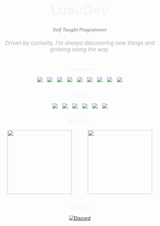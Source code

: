 <h1 align="center" style="font-size: 3em; color: #F5F5F5;">LuauDev</h1>
<div align="center">
  <h5 style="font-style: italic; color: #A6A6A6;">Self Taught Programmer</h5>
  <h6 style="font-size: 1.2em; color: #B0B0B0; max-width: 600px;">Driven by curiosity, I’m always discovering new things and growing along the way.</h6>
</div>

<div align="center">
  <h3 style="color: #F5F5F5; margin-top: 30px;">Languages</h3>
  <div style="display: flex; justify-content: center; gap: 15px; flex-wrap: wrap;">
    <img src="https://svgl-badge.vercel.app/api/Language/C?theme=dark"/>
    <img src="https://svgl-badge.vercel.app/api/Language/C%2B%2B?theme=dark"/>
    <img src="https://svgl-badge.vercel.app/api/Language/C%23?theme=dark"/>
    <img src="https://svgl-badge.vercel.app/api/Language/Python?theme=dark"/>
    <img src="https://svgl-badge.vercel.app/api/Language/Lua?theme=dark"/>
    <img src="https://svgl-badge.vercel.app/api/Language/TypeScript?theme=dark"/>
    <img src="https://svgl-badge.vercel.app/api/Language/JavaScript?theme=dark"/>
    <img src="https://svgl-badge.vercel.app/api/Language/HTML5?theme=dark"/>
    <img src="https://svgl-badge.vercel.app/api/Language/CSS?theme=dark"/>
  </div>
</div>

<div align="center">
  <h3 style="color: #F5F5F5; margin-top: 30px;">Tools</h3>
  <div style="display: flex; justify-content: center; gap: 15px; flex-wrap: wrap;">
    <img src="https://svgl-badge.vercel.app/api/Software/Visual%20Studio?theme=dark"/>
    <img src="https://svgl-badge.vercel.app/api/Software/Visual%20Studio%20Code?theme=dark"/>
    <img src="https://svgl-badge.vercel.app/api/Software/Git?theme=dark"/>
    <img src="https://svgl-badge.vercel.app/api/Software/Github?theme=dark"/>
    <img src="https://svgl-badge.vercel.app/api/Design/Figma?theme=dark"/>
    <img src="https://svgl-badge.vercel.app/api/Library/Node.js?theme=dark"/>
  </div>
</div>

<div align="center">
  <h3 style="color: #F5F5F5; margin-top: 30px;">Statistics</h3>
  <div style="display: flex; justify-content: center; gap: 50px;">
    <a href="https://github.com/anuraghazra/github-readme-stats">
      <img height="200" align="center" src="https://github-readme-stats.vercel.app/api?username=LuauDev&theme=github_dark&show_icons=true" />
    </a>
    <a href="https://github.com/anuraghazra/github-readme-stats">
      <img height="200" align="center" src="https://github-readme-stats.vercel.app/api/top-langs?username=LuauDev&theme=github_dark&show_icons=false&card_width=350" />
    </a>
  </div>
</div>

<div align="center" style="margin-top: 30px;">
  <h3 style="color: #F5F5F5;">Contact</h3>
  <a href="https://discord.com/users/924133673538830356">
    <img src="https://svgl-badge.vercel.app/api/Software/Discord?theme=dark" alt="Discord" />
  </a>
</div>

<div align="center" style="margin-top: 30px;">
  <img height="15" align="right" src="https://komarev.com/ghpvc/?username=LuauDev&abbreviated=true" />
</div>
